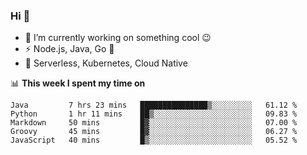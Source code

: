 ### Hi 👋

<!--
**nodejh/nodejh** is a ✨ _special_ ✨ repository because its `README.md` (this file) appears on your GitHub profile.

Here are some ideas to get you started:

- 🔭 I’m currently working on ...
- 🌱 I’m currently learning ...
- 👯 I’m looking to collaborate on ...
- 🤔 I’m looking for help with ...
- 💬 Ask me about ...
- 📫 How to reach me: ...
- 😄 Pronouns: ...
- ⚡ Fun fact: ...
-->

- 🔭 I’m currently working on something cool :wink:
- ⚡ Node.js, Java, Go :thought_balloon:
- 🤖 Serverless, Kubernetes, Cloud Native

📊 **This week I spent my time on**

<!--START_SECTION:waka-->
```text
Java         7 hrs 23 mins   ███████████████▒░░░░░░░░░   61.12 % 
Python       1 hr 11 mins    ██▒░░░░░░░░░░░░░░░░░░░░░░   09.83 % 
Markdown     50 mins         █▓░░░░░░░░░░░░░░░░░░░░░░░   07.00 % 
Groovy       45 mins         █▓░░░░░░░░░░░░░░░░░░░░░░░   06.27 % 
JavaScript   40 mins         █▒░░░░░░░░░░░░░░░░░░░░░░░   05.52 % 
```
<!--END_SECTION:waka-->


<!--
:traffic_light: **Visitors**

![visitors](https://visitor-badge.glitch.me/badge?page_id=nodejh.nodejh)
-->
